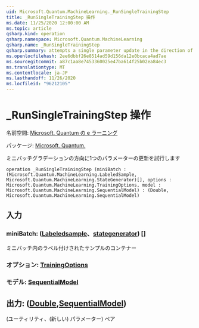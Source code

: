 ```yaml
---
uid: Microsoft.Quantum.MachineLearning._RunSingleTrainingStep
title: _RunSingleTrainingStep 操作
ms.date: 11/25/2020 12:00:00 AM
ms.topic: article
qsharp.kind: operation
qsharp.namespace: Microsoft.Quantum.MachineLearning
qsharp.name: _RunSingleTrainingStep
qsharp.summary: attempts a single parameter update in the direction of mini batch gradient
ms.openlocfilehash: 2ee6dbbf26e8514ad59d156da12e0bcaca4ad7ae
ms.sourcegitcommit: a87c1aa8e7453360025e47ba614f25b02ea84ec3
ms.translationtype: MT
ms.contentlocale: ja-JP
ms.lasthandoff: 11/26/2020
ms.locfileid: "96212105"
---
```

# <a name="_runsingletrainingstep-operation"></a>_RunSingleTrainingStep 操作

名前空間: [Microsoft. Quantum の e ラーニング](xref:Microsoft.Quantum.MachineLearning)

パッケージ: [Microsoft. Quantum.](https://nuget.org/packages/Microsoft.Quantum.MachineLearning)


ミニバッチグラデーションの方向に1つのパラメーターの更新を試行します

```qsharp
operation _RunSingleTrainingStep (miniBatch : (Microsoft.Quantum.MachineLearning.LabeledSample, Microsoft.Quantum.MachineLearning.StateGenerator)[], options : Microsoft.Quantum.MachineLearning.TrainingOptions, model : Microsoft.Quantum.MachineLearning.SequentialModel) : (Double, Microsoft.Quantum.MachineLearning.SequentialModel)
```


## <a name="input"></a>入力

### <a name="minibatch--labeledsamplestategenerator"></a>miniBatch: ([Labeledsample](xref:Microsoft.Quantum.MachineLearning.LabeledSample)、[stategenerator](xref:Microsoft.Quantum.MachineLearning.StateGenerator)) []

ミニバッチ内のラベル付けされたサンプルのコンテナー


### <a name="options--trainingoptions"></a>オプション: [TrainingOptions](xref:Microsoft.Quantum.MachineLearning.TrainingOptions)




### <a name="model--sequentialmodel"></a>モデル: [SequentialModel](xref:Microsoft.Quantum.MachineLearning.SequentialModel)





## <a name="output--doublesequentialmodel"></a>出力: ([Double](xref:microsoft.quantum.lang-ref.double),[SequentialModel](xref:Microsoft.Quantum.MachineLearning.SequentialModel))

(ユーティリティ、(新しい) パラメーター) ペア